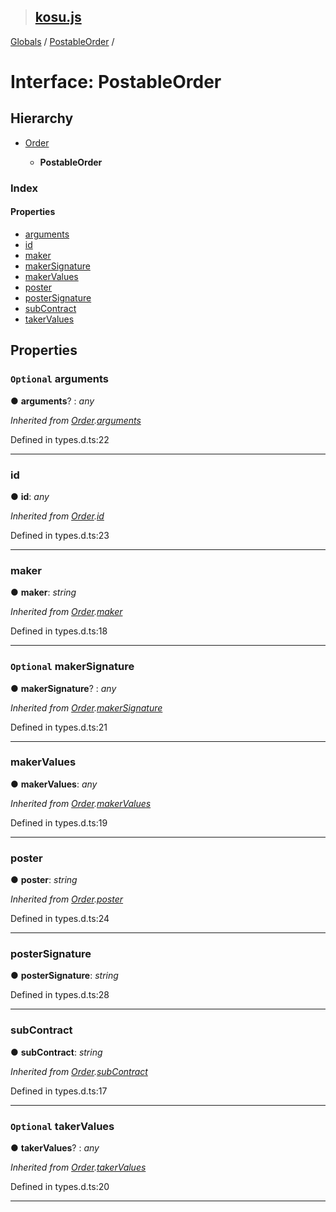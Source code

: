 > ## [kosu.js](../README.md)

[Globals](../globals.md) / [PostableOrder](postableorder.md) /

# Interface: PostableOrder

## Hierarchy

-   [Order](order.md)

    -   **PostableOrder**

### Index

#### Properties

-   [arguments](postableorder.md#optional-arguments)
-   [id](postableorder.md#id)
-   [maker](postableorder.md#maker)
-   [makerSignature](postableorder.md#optional-makersignature)
-   [makerValues](postableorder.md#makervalues)
-   [poster](postableorder.md#poster)
-   [posterSignature](postableorder.md#postersignature)
-   [subContract](postableorder.md#subcontract)
-   [takerValues](postableorder.md#optional-takervalues)

## Properties

### `Optional` arguments

● **arguments**? : _any_

_Inherited from [Order](order.md).[arguments](order.md#optional-arguments)_

Defined in types.d.ts:22

---

### id

● **id**: _any_

_Inherited from [Order](order.md).[id](order.md#id)_

Defined in types.d.ts:23

---

### maker

● **maker**: _string_

_Inherited from [Order](order.md).[maker](order.md#maker)_

Defined in types.d.ts:18

---

### `Optional` makerSignature

● **makerSignature**? : _any_

_Inherited from [Order](order.md).[makerSignature](order.md#optional-makersignature)_

Defined in types.d.ts:21

---

### makerValues

● **makerValues**: _any_

_Inherited from [Order](order.md).[makerValues](order.md#makervalues)_

Defined in types.d.ts:19

---

### poster

● **poster**: _string_

_Inherited from [Order](order.md).[poster](order.md#poster)_

Defined in types.d.ts:24

---

### posterSignature

● **posterSignature**: _string_

Defined in types.d.ts:28

---

### subContract

● **subContract**: _string_

_Inherited from [Order](order.md).[subContract](order.md#subcontract)_

Defined in types.d.ts:17

---

### `Optional` takerValues

● **takerValues**? : _any_

_Inherited from [Order](order.md).[takerValues](order.md#optional-takervalues)_

Defined in types.d.ts:20

---
